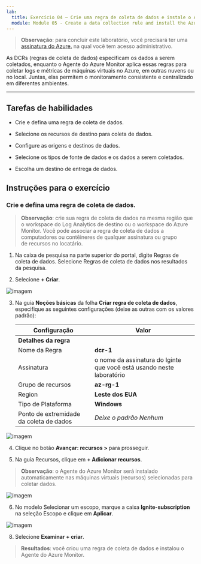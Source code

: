 ```yaml
---
lab:
  title: Exercício 04 – Crie uma regra de coleta de dados e instale o Agente do Azure Monitor
  module: Module 05 - Create a data collection rule and install the Azure Monitor Agent
---
```



>**Observação**: para concluir este laboratório, você precisará ter uma [assinatura do Azure.](https://azure.microsoft.com/en-us/free/?azure-portal=true) na qual você tem acesso administrativo. 


As DCRs (regras de coleta de dados) especificam os dados a serem coletados, enquanto o Agente do Azure Monitor aplica essas regras para coletar logs e métricas de máquinas virtuais no Azure, em outras nuvens ou no local. Juntas, elas permitem o monitoramento consistente e centralizado em diferentes ambientes.

---

## Tarefas de habilidades

- Crie e defina uma regra de coleta de dados.

- Selecione os recursos de destino para coleta de dados.
  
- Configure as origens e destinos de dados.

- Selecione os tipos de fonte de dados e os dados a serem coletados.

- Escolha um destino de entrega de dados.

## Instruções para o exercício 

### Crie e defina uma regra de coleta de dados.

>**Observação**: crie sua regra de coleta de dados na mesma região que o workspace do Log Analytics de destino ou o workspace do Azure Monitor. Você pode associar a regra de coleta de dados a computadores ou contêineres de qualquer assinatura ou grupo de recursos no locatário. 
   
1. Na caixa de pesquisa na parte superior do portal, digite Regras de coleta de dados. Selecione Regras de coleta de dados nos resultados da pesquisa.

2. Selecione **+ Criar**.

![imagem](https://github.com/user-attachments/assets/e428c441-9d8d-4460-acd9-a97e2aa2b5af)

3. Na guia **Noções básicas** da folha **Criar regra de coleta de dados**, especifique as seguintes configurações (deixe as outras com os valores padrão):

    |Configuração|Valor|
    |---|---|
    |**Detalhes da regra**|
    |Nome da Regra|**dcr-1**|
    |Assinatura|o nome da assinatura do Iginte que você está usando neste laboratório|
    |Grupo de recursos|**az-rg-1**|
    |Region|**Leste dos EUA**|
    |Tipo de Plataforma|**Windows**|
    |Ponto de extremidade da coleta de dados|*Deixe o padrão Nenhum*|

![imagem](https://github.com/user-attachments/assets/eee884f6-b20f-4d51-9310-6e755746ed9a)   

4. Clique no botão **Avançar: recursos >** para prosseguir.

5. Na guia Recursos, clique em **+ Adicionar recursos**.
  
>**Observação**: o Agente do Azure Monitor será instalado automaticamente nas máquinas virtuais (recursos) selecionadas para coletar dados.
   
![imagem](https://github.com/user-attachments/assets/619106b4-7f5e-44dd-98c7-129689ab89c0)

6. No modelo Selecionar um escopo, marque a caixa **Ignite-subscription** na seleção Escopo e clique em **Aplicar**.

![imagem](https://github.com/user-attachments/assets/c95b76cd-1515-47a5-b07b-02dcb28c0bf3)


8. Selecione **Examinar + criar**.








> **Resultados**: você criou uma regra de coleta de dados e instalou o Agente do Azure Monitor.

